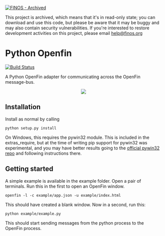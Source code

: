 [![FINOS - Archived](https://cdn.jsdelivr.net/gh/finos/contrib-toolbox@master/images/badge-archived.svg)](https://community.finos.org/docs/governance/Software-Projects/stages/archived)

This project is archived, which means that it's in read-only state; you can download and use this code, but please be aware that it may be buggy and may also contain security vulnerabilities. If you're interested to restore development activities on this project, please email help@finos.org

# Python Openfin

[![Build Status](https://travis-ci.com/jpmorganchase/openfin-python-adapter.svg?token=ocjHWzxvxkyiafiXyepz&branch=master)](https://travis-ci.com/jpmorganchase/openfin-python-adapter)

A Python OpenFin adapter for communicating across the OpenFin message-bus. 

<div style="text-align:center;">
  <img style="max-width: 450px; margin: 0 auto;" src="example.gif">
</div>

## Installation

Install as normal by calling 

    python setup.py install

On Windows, this requires the pywin32 module. This is
included in the extras_require, but at the time of writing pip support for pywin32 was experimental, and you may have better
results going to the [official pywin32 repo](https://github.com/mhammond/pywin32) and following instructions there.

## Getting started

A simple example is available in the example folder. Open a pair of terminals. Run this in the first to open an OpenFin window.

    openfin -l -c example/app.json -u example/index.html

This should have created a blank window. Now in a second, run this:

    python example/example.py

This should start sending messages from the python process to the OpenFin process.